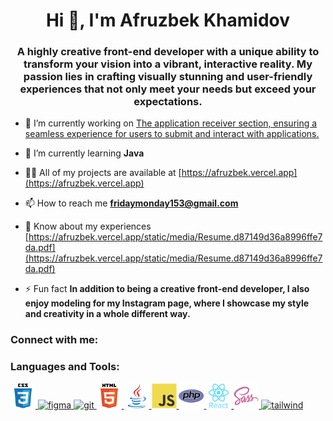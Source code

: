 <h1 align="center">Hi 👋, I'm Afruzbek Khamidov</h1>
<h3 align="center">A highly creative front-end developer with a unique ability to transform your vision into a vibrant, interactive reality. My passion lies in crafting visually stunning and user-friendly experiences that not only meet your needs but exceed your expectations.</h3>

- 🔭 I’m currently working on [The application receiver section, ensuring a seamless experience for users to submit and interact with applications.](https://agrosert.uz)

- 🌱 I’m currently learning **Java**

- 👨‍💻 All of my projects are available at [https://afruzbek.vercel.app](https://afruzbek.vercel.app)

- 📫 How to reach me **fridaymonday153@gmail.com**

- 📄 Know about my experiences [https://afruzbek.vercel.app/static/media/Resume.d87149d36a8996ffe7da.pdf](https://afruzbek.vercel.app/static/media/Resume.d87149d36a8996ffe7da.pdf)

- ⚡ Fun fact **In addition to being a creative front-end developer, I also enjoy modeling for my Instagram page, where I showcase my style and creativity in a whole different way.**

<h3 align="left">Connect with me:</h3>
<p align="left">
</p>

<h3 align="left">Languages and Tools:</h3>
<p align="left"> <a href="https://www.w3schools.com/css/" target="_blank" rel="noreferrer"> <img src="https://raw.githubusercontent.com/devicons/devicon/master/icons/css3/css3-original-wordmark.svg" alt="css3" width="40" height="40"/> </a> <a href="https://www.figma.com/" target="_blank" rel="noreferrer"> <img src="https://www.vectorlogo.zone/logos/figma/figma-icon.svg" alt="figma" width="40" height="40"/> </a> <a href="https://git-scm.com/" target="_blank" rel="noreferrer"> <img src="https://www.vectorlogo.zone/logos/git-scm/git-scm-icon.svg" alt="git" width="40" height="40"/> </a> <a href="https://www.w3.org/html/" target="_blank" rel="noreferrer"> <img src="https://raw.githubusercontent.com/devicons/devicon/master/icons/html5/html5-original-wordmark.svg" alt="html5" width="40" height="40"/> </a> <a href="https://www.java.com" target="_blank" rel="noreferrer"> <img src="https://raw.githubusercontent.com/devicons/devicon/master/icons/java/java-original.svg" alt="java" width="40" height="40"/> </a> <a href="https://developer.mozilla.org/en-US/docs/Web/JavaScript" target="_blank" rel="noreferrer"> <img src="https://raw.githubusercontent.com/devicons/devicon/master/icons/javascript/javascript-original.svg" alt="javascript" width="40" height="40"/> </a> <a href="https://www.php.net" target="_blank" rel="noreferrer"> <img src="https://raw.githubusercontent.com/devicons/devicon/master/icons/php/php-original.svg" alt="php" width="40" height="40"/> </a> <a href="https://reactjs.org/" target="_blank" rel="noreferrer"> <img src="https://raw.githubusercontent.com/devicons/devicon/master/icons/react/react-original-wordmark.svg" alt="react" width="40" height="40"/> </a> <a href="https://sass-lang.com" target="_blank" rel="noreferrer"> <img src="https://raw.githubusercontent.com/devicons/devicon/master/icons/sass/sass-original.svg" alt="sass" width="40" height="40"/> </a> <a href="https://tailwindcss.com/" target="_blank" rel="noreferrer"> <img src="https://www.vectorlogo.zone/logos/tailwindcss/tailwindcss-icon.svg" alt="tailwind" width="40" height="40"/> </a> </p>
